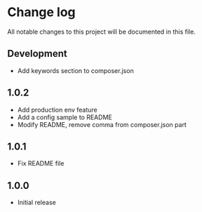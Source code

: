 # Change log

All notable changes to this project will be documented in this file.

## Development

- Add keywords section to composer.json

## 1.0.2

- Add production env feature
- Add a config sample to README
- Modify README, remove comma from composer.json part

## 1.0.1

- Fix README file

## 1.0.0

- Initial release
